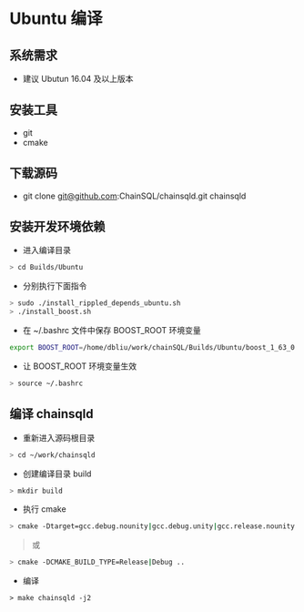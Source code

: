 # Ubuntu 编译
## 系统需求
- 建议 Ubutun 16.04 及以上版本

## 安装工具
-  git 
- cmake

## 下载源码
- git clone git@github.com:ChainSQL/chainsqld.git chainsqld

## 安装开发环境依赖
- 进入编译目录
```bash
> cd Builds/Ubuntu
```
- 分别执行下面指令
```bash
> sudo ./install_rippled_depends_ubuntu.sh
> ./install_boost.sh
```
- 在 ~/.bashrc 文件中保存 BOOST_ROOT 环境变量

```bash
export BOOST_ROOT=/home/dbliu/work/chainSQL/Builds/Ubuntu/boost_1_63_0
```
- 让 BOOST_ROOT 环境变量生效
```bash
> source ~/.bashrc
```

## 编译 chainsqld
- 重新进入源码根目录
```bash
> cd ~/work/chainsqld
```
- 创建编译目录 build
```bash
> mkdir build
```
- 执行 cmake
```bash
> cmake -Dtarget=gcc.debug.nounity|gcc.debug.unity|gcc.release.nounity|gcc.release.unity ..
```

> 或

```bash
> cmake -DCMAKE_BUILD_TYPE=Release|Debug ..
```

- 编译

```base
> make chainsqld -j2
```
